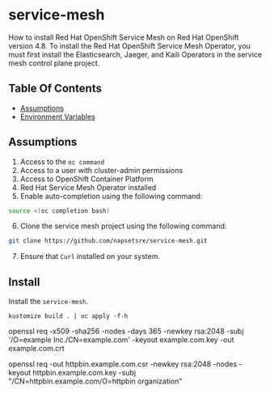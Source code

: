 # service-mesh
How to install Red Hat OpenShift Service Mesh on Red Hat OpenShift version 4.8. To
install the Red Hat OpenShift Service Mesh Operator, you must first install the Elasticsearch, Jaeger, and Kaili
Operators in the service mesh control plane project. 

## Table Of Contents
- [Assumptions](#assumptions)
- [Environment Variables](#environment-variables)

## Assumptions
1. Access to the `oc command`
2. Access to a user with cluster-admin permissions
3. Access to OpenShift Container Platform 
4. Red Hat Service Mesh Operator installed
5. Enable auto-completion using the following command:
```bash
source <(oc completion bash)
```
6. Clone the service mesh project using the following command:
```bash
git clone https://github.com/napsetsre/service-mesh.git
```
7. Ensure that `Curl` installed on your system.

## Install
Install the `service-mesh`.
```shell
kustomize build . | oc apply -f-h
```


openssl req -x509 -sha256 -nodes -days 365 -newkey rsa:2048 -subj '/O=example Inc./CN=example.com' -keyout example.com.key -out example.com.crt

openssl req -out httpbin.example.com.csr -newkey rsa:2048 -nodes -keyout httpbin.example.com.key -subj "/CN=httpbin.example.com/O=httpbin organization"